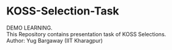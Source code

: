 # KOSS-Selection-Task
DEMO LEARNING.
<br>
This Repository contains presentation task of KOSS Selections.
<br>
Author: Yug Bargaway (IIT Kharagpur)
